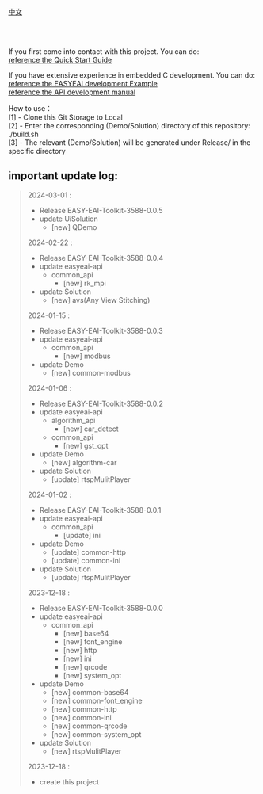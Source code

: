 <br/>
<br/>


[中文](README_CN.md)

<br />
<br />

If you first come into contact with this project. You can do:  
[reference the Quick Start Guide](https://www.easy-eai.com/document_details/18/505)

If you have extensive experience in embedded C development. You can do:  
[reference the EASYEAI development Example](https://www.easy-eai.com/document_details/18/539)  
[reference the API development manual](https://www.easy-eai.com/document_details/18/625)


How to use：  
[1] - Clone this Git Storage to Local   
[2] - Enter the corresponding (Demo/Solution) directory of this repository: ./build.sh   
[3] - The relevant (Demo/Solution) will be generated under Release/ in the specific directory



important update log:
---
> 2024-03-01 :
> * Release EASY-EAI-Toolkit-3588-0.0.5
> * update UiSolution
>     * [new] QDemo
>
> 2024-02-22 :
> * Release EASY-EAI-Toolkit-3588-0.0.4
> * update easyeai-api
>     * common_api
>         * [new] rk_mpi
> * update Solution
>     * [new] avs(Any View Stitching)
>
> 2024-01-15 :
> * Release EASY-EAI-Toolkit-3588-0.0.3
> * update easyeai-api
>     * common_api
>         * [new] modbus
> * update Demo
>     * [new] common-modbus
>
> 2024-01-06 :
> * Release EASY-EAI-Toolkit-3588-0.0.2
> * update easyeai-api
>     * algorithm_api
>         * [new] car_detect
>     * common_api
>         * [new] gst_opt
> * update Demo
>     * [new] algorithm-car
> * update Solution
>     * [update] rtspMulitPlayer
>
> 2024-01-02 :
> * Release EASY-EAI-Toolkit-3588-0.0.1
> * update easyeai-api
>     * common_api
>         * [update] ini
> * update Demo
>     * [update] common-http
>     * [update] common-ini
> * update Solution
>     * [update] rtspMulitPlayer
>
> 2023-12-18 :
> * Release EASY-EAI-Toolkit-3588-0.0.0
> * update easyeai-api
>     * common_api
>         * [new] base64
>         * [new] font_engine
>         * [new] http
>         * [new] ini
>         * [new] qrcode
>         * [new] system_opt
> * update Demo
>     * [new] common-base64
>     * [new] common-font_engine
>     * [new] common-http
>     * [new] common-ini
>     * [new] common-qrcode
>     * [new] common-system_opt
> * update Solution
>     * [new] rtspMulitPlayer
>
> 2023-12-18 : 
> * create this project
